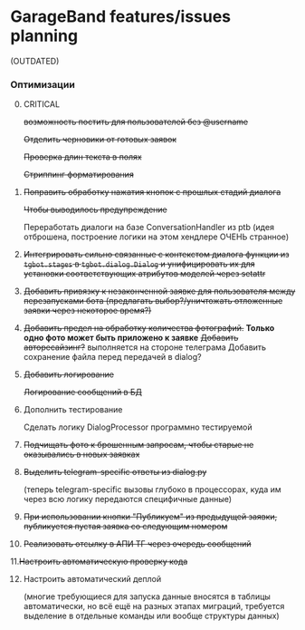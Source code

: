 # GarageBand features/issues planning

(OUTDATED)

### Оптимизации

0. CRITICAL

    ~~возможность постить для пользователей без @username~~
    
    ~~Отделить черновики от готовых заявок~~

    ~~Проверка длин текста в полях~~

    ~~Стриппинг форматирования~~

1. ~~Поправить обработку нажатия кнопок с прошлых стадий диалога~~
    
    ~~Чтобы выводилось предупреждение~~
    
    Переработать диалоги на базе ConversationHandler из ptb (идея отброшена, построение логики на этом хендлере ОЧЕНЬ странное)

2. ~~Интегрировать сильно связанные с контекстом диалога функции из `tgbot.stages` в `tgbot.dialog.Dialog`
    и унифицировать их для установки соответствующих атрибутов моделей через setattr~~
   
3. ~~Добавить привязку к незаконченной заявке для пользователя между перезапусками бота
    (предлагать выбор?/уничтожать отложенные заявки через некоторое время?)~~
   
4. ~~Добавить предел на обработку количества фотографий.~~
    **Только одно фото может быть приложено к заявке**
    ~~Добавить авторесайзинг?~~ выполняется на стороне телеграма
    Добавить сохранение файла перед передачей в dialog?

5. ~~Добавить логирование~~

    ~~Логирование сообщений в БД~~

6. Дополнить тестирование

    Сделать логику DialogProcessor программно тестируемой

7. ~~Подчищать фото к брошенным запросам, чтобы старые не оказывались в новых заявках~~

8. ~~Выделить telegram-specific ответы из dialog.py~~

   (теперь telegram-specific вызовы глубоко в процессорах, куда им через всю логику передаются специфичные данные)

9. ~~При использовании кнопки "Публикуем" из предыдущей заявки, публикуется пустая заявка
     со следующим номером~~

10. ~~Реализовать отсылку в АПИ ТГ через очередь сообщений~~

11.~~Настроить автоматическую проверку кода~~

12. Настроить автоматический деплой

    (многие требующиеся для запуска данные вносятся в таблицы автоматически, но всё ещё на разных этапах миграций, требуется выделение в отдельные команды или вообще структуры данных)

